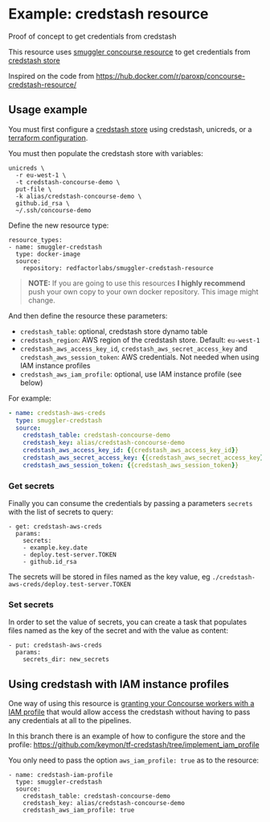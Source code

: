 # Example: credstash resource

Proof of concept to get credentials from credstash

This resource uses [smuggler concourse resource](https://github.com/redfactorlabs/concourse-smuggler-resource)
to get credentials from [credstash store](https://github.com/fugue/credstash)

Inspired on the code from https://hub.docker.com/r/paroxp/concourse-credstash-resource/


## Usage example

You must first configure a [credstash store](https://github.com/fugue/credstash)
using credstash, unicreds, or a [terraform configuration](https://github.com/keymon/tf-credstash).

You must then populate the credstash store with variables:

```
unicreds \
  -r eu-west-1 \
  -t credstash-concourse-demo \
  put-file \
  -k alias/credstash-concourse-demo \
  github.id_rsa \
  ~/.ssh/concourse-demo
```

Define the new resource type:

```
resource_types:
- name: smuggler-credstash
  type: docker-image
  source:
    repository: redfactorlabs/smuggler-credstash-resource
```

> **NOTE:** If you are going to use this resources **I highly recommend** push your
> own copy to your own docker repository. This image might change.

And then define the resource these parameters:

  * `credstash_table`: optional, credstash store dynamo table
  * `credstash_region`: AWS region of the credstash store. Default: `eu-west-1`
  * `credstash_aws_access_key_id`, `credstash_aws_secret_access_key` and `credstash_aws_session_token`: AWS credentials. Not needed when using IAM instance profiles
  * `credstash_aws_iam_profile`: optional, use IAM instance profile (see below)

For example:

```yaml
- name: credstash-aws-creds
  type: smuggler-credstash
  source:
    credstash_table: credstash-concourse-demo
    credstash_key: alias/credstash-concourse-demo
    credstash_aws_access_key_id: {{credstash_aws_access_key_id}}
    credstash_aws_secret_access_key: {{credstash_aws_secret_access_key}}
    credstash_aws_session_token: {{credstash_aws_session_token}}
```
### Get secrets

Finally you can consume the credentials by passing a parameters `secrets` with the list of secrets to query:

```
- get: credstash-aws-creds
  params:
    secrets:
    - example.key.date
    - deploy.test-server.TOKEN
    - github.id_rsa

```


The secrets will be stored in files named as the key value, eg `./credstash-aws-creds/deploy.test-server.TOKEN`

### Set secrets

In order to set the value of secrets, you can create a task that populates files named as the key of the secret and with the value as content:

```
- put: credstash-aws-creds
  params:
    secrets_dir: new_secrets
```

## Using credstash with IAM instance profiles

One way of using this resource is [granting your Concourse workers with a IAM profile](https://bosh.io/docs/aws-iam-instance-profiles.html)
that would allow access the credstash without having to pass any credentials at all to the pipelines.

In this branch there is an example of how to configure the store and the profile: https://github.com/keymon/tf-credstash/tree/implement_iam_profile

You only need to pass the option  `aws_iam_profile: true` as to the resource:

```
- name: credstash-iam-profile
  type: smuggler-credstash
  source:
    credstash_table: credstash-concourse-demo
    credstash_key: alias/credstash-concourse-demo
    credstash_aws_iam_profile: true
```


